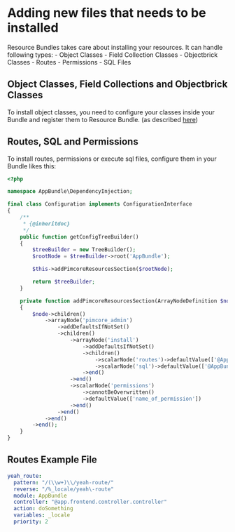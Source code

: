 # Adding new files that needs to be installed

Resource Bundles takes care about installing your resources. It can handle following types:
    - Object Classes
    - Field Collection Classes
    - Objectbrick Classes
    - Routes
    - Permissions
    - SQL Files

## Object Classes, Field Collections and Objectbrick Classes
To install object classes, you need to configure your classes inside your Bundle and register them to Resource Bundle. (as described [here](02_PimcoreEntities.md))

## Routes, SQL and Permissions
To install routes, permissions or execute sql files, configure them in your Bundle likes this:

```php
<?php

namespace AppBundle\DependencyInjection;

final class Configuration implements ConfigurationInterface
{
    /**
     * {@inheritdoc}
     */
    public function getConfigTreeBuilder()
    {
        $treeBuilder = new TreeBuilder();
        $rootNode = $treeBuilder->root('AppBundle');

        $this->addPimcoreResourcesSection($rootNode);

        return $treeBuilder;
    }

    private function addPimcoreResourcesSection(ArrayNodeDefinition $node)
    {
        $node->children()
            ->arrayNode('pimcore_admin')
                ->addDefaultsIfNotSet()
                ->children()
                    ->arrayNode('install')
                        ->addDefaultsIfNotSet()
                        ->children()
                            ->scalarNode('routes')->defaultValue(['@AppBundle/Resources/install/pimcore/routes.yml'])->end()
                            ->scalarNode('sql')->defaultValue(['@AppBundle/Resources/install/pimcore/data.sql'])->end()
                        ->end()
                    ->end()
                    ->scalarNode('permissions')
                        ->cannotBeOverwritten()
                        ->defaultValue(['name_of_permission'])
                    ->end()
                ->end()
            ->end()
        ->end();
    }
}

```

## Routes Example File
```yaml
yeah_route:
  pattern: "/(\\w+)\\/yeah-route/"
  reverse: "/%_locale/yeah\-route"
  module: AppBundle
  controller: "@app.frontend.controller.controller"
  action: doSomething
  variables: _locale
  priority: 2
```
